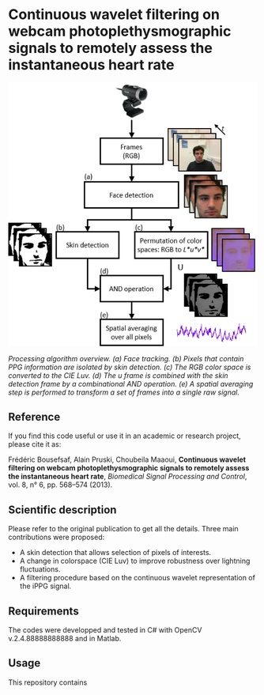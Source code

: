 # Continuous wavelet filtering on webcam photoplethysmographic signals to remotely assess the instantaneous heart rate


![Alt text](illustrations/method.png?raw=true "Method")

*Processing algorithm overview. (a) Face tracking. (b) Pixels that contain PPG information are isolated by skin detection. (c) The RGB color space is converted to the CIE Luv. (d) The u frame is combined with the skin detection frame by a combinational AND operation. (e) A spatial averaging step is performed to transform a set of frames into a single raw signal.*


## Reference
If you find this code useful or use it in an academic or research project, please cite it as: 

Frédéric Bousefsaf, Alain Pruski, Choubeila Maaoui, **Continuous wavelet filtering on webcam photoplethysmographic signals to remotely assess the instantaneous heart rate**, *Biomedical Signal Processing and Control*, vol. 8, n° 6, pp. 568–574 (2013).


## Scientific description
Please refer to the original publication to get all the details. Three main contributions were proposed:
- A skin detection that allows selection of pixels of interests.
- A change in colorspace (CIE Luv) to improve robustness over lightning fluctuations.
- A filtering procedure based on the continuous wavelet representation of the iPPG signal.


## Requirements
The codes were developped and tested in C# with OpenCV v.2.4.88888888888 and in Matlab.


## Usage

This repository contains
